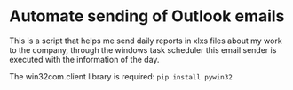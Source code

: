 # Automate sending of Outlook emails
This is a script that helps me send daily reports in xlxs files about my work to the company, through the windows task scheduler this email sender is executed with the information of the day.

The win32com.client library is required:
`pip install pywin32`